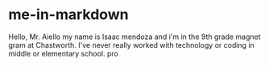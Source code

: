 # me-in-markdown


Hello, Mr. Aiello my name is Isaac mendoza and i'm in the 9th grade 
magnet gram at Chastworth. I've never really worked with technology or coding in middle or elementary school. 
pro
